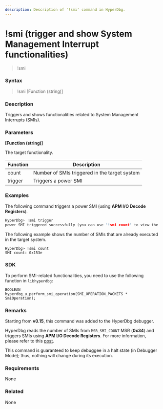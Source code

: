 ```yaml
---
description: Description of '!smi' command in HyperDbg.
---
```


# !smi (trigger and show System Management Interrupt functionalities)

> !smi

### Syntax

> !smi \[Function (string)]

### Description

Triggers and shows functionalities related to System Management Interrupts (SMIs).

### Parameters

**\[Function (string)]**

The target functionality.

| Function | Description                                   |
| -------- | --------------------------------------------- |
| count    | Number of SMIs triggered in the target system |
| trigger  | Triggers a power SMI                          |

### Examples

The following command triggers a power SMI (using **APM I/O Decode Registers**).

```c
HyperDbg> !smi trigger
power SMI triggered successfully (you can use '!smi count' to view the number of executed SMIs)
```

The following example shows the number of SMIs that are already executed in the target system.

```clike
HyperDbg> !smi count
SMI count: 0x153e
```

### SDK

To perform SMI-related functionalities, you need to use the following function in `libhyperdbg`:

```clike
BOOLEAN
hyperdbg_u_perform_smi_operation(SMI_OPERATION_PACKETS * SmiOperation);
```

### Remarks

Starting from **v0.15**, this command was added to the HyperDbg debugger.

HyperDbg reads the number of SMIs from `MSR_SMI_COUNT` MSR (**0x34**) and triggers SMIs using **APM I/O Decode Registers**. For more information, please refer to this [post](https://nixhacker.com/digging-into-smm/).

This command is guaranteed to keep debuggee in a halt state (in Debugger Mode); thus, nothing will change during its execution.

### Requirements

None

### Related

None
